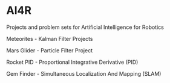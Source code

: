 # AI4R

Projects and problem sets for Artificial Intelligence for Robotics

Meteorites - Kalman Filter Projects

Mars Glider - Particle Filter Project

Rocket PID - Proportional Integrative Derivative (PID)

Gem Finder - Simultaneous Localization And Mapping (SLAM)
